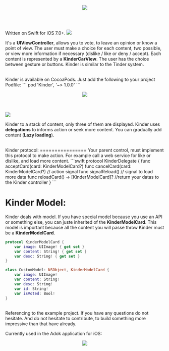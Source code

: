 <p align="center">
  <img src ="https://raw.githubusercontent.com/remirobert/Kinder/master/KinderExample/kinderBanner.png"/>
</p>
</br>
<br>


Written on Swift for iOS 7.0+.
<img src ="https://raw.githubusercontent.com/remirobert/Kinder/master/KinderExample/what.png"/>

It's a **UIViewController**, allows you to vote, to leave an opinion or know a point of view. The user must make a choice for each content, two possible, or view more information if necessary (dislike / like or deny / accept). Each content is represented by a **KinderCarView**.
The user has the choice between gesture or buttons.
Kinder is similar to the Tinder system. 

<br>
Kinder is available on CocoaPods. Just add the following to your project Podfile:
```
pod 'Kinder', '~> 1.0.0'
```

<br>
<p align="center">
  <img src ="https://raw.githubusercontent.com/remirobert/Kinder/master/KinderExample/animKinder.gif"/>
</p>
<br>
<br>

<img src ="https://raw.githubusercontent.com/remirobert/Kinder/master/KinderExample/how.png"/>

Kinder to a stack of content, only three of them are displayed.
Kinder uses **delegations** to informs action or seek more content.
You can gradually add content (**Lazy loading**).

<br>
Kinder protocol:
================
Your parent control, must implement this protocol to make action. For example call a web service for like or dislike, and load more content.
```swift
protocol KinderDelegate {
    func acceptCard(card: KinderModelCard?)
    func cancelCard(card: KinderModelCard?) // action signal
    func signalReload()                     // signal to load more data
    func reloadCard() -> [KinderModelCard]? //return your datas to the Kinder controller
}
```

<br>

Kinder Model:
=============
Kinder deals with model. If you have special model because you use an API or something else, you can juste inherited of the **KinderModelCard**. This model is important because all the content you will passe throw Kinder must be a **KinderModelCard**.
```swift
protocol KinderModelCard {
    var image: UIImage! { get set }
    var content: String! { get set }
    var desc: String! { get set }
}
```

```Swift
class CustomModel: NSObject, KinderModelCard {
    var image: UIImage!
    var content: String!
    var desc: String!
    var id: String!
    var isVoted: Bool!
}
```

<br>
Referencing to the example project.
If you have any questions do not hesitate.
And do not hesitate to contribute, to build something more impressive than that have already.

Currently used in the Adok application for iOS:

<p align="center">
  <img src ="https://raw.githubusercontent.com/remirobert/Kinder/master/KinderExample/iOS Simulator Screen Shot 08 Mar 2015 18.50.08_framed.gif"/>
</p>
</br>
